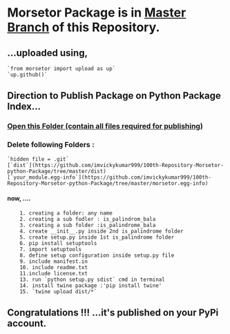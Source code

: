 # Morsetor Package is in [Master Branch](https://github.com/imvickykumar999/100th-Repository-Morsetor-python-Package/tree/master) of this Repository.
## ...uploaded using, 

    `from morsetor import upload as up`
    `up.github()`

## Direction to Publish Package on Python Package Index...

### [Open this Folder (contain all files required for publishing)](https://github.com/imvickykumar999/100th-Repository-Morsetor-python-Package/tree/master)
### Delete following Folders : 

    `hidden file = .git`
    [`dist`](https://github.com/imvickykumar999/100th-Repository-Morsetor-python-Package/tree/master/dist)
    [`your_module.egg-info`](https://github.com/imvickykumar999/100th-Repository-Morsetor-python-Package/tree/master/morsetor.egg-info)

#### now, ....

        1. creating a folder: any name
        2. creating a sub fodler : is_palindrom_bala
        3. creating a sub folder :is_palindrome_bala
        4. create __init__.py inside 2nd is_palindrome folder
        5. create setup.py inside 1st is_palindrome folder
        6. pip install setuptools
        7. import setuptools
        8. define setup configuration inside setup.py file
        9. include manifest.in
        10. include readme.txt
        11.include license.txt
        13. run `python setup.py sdist` cmd in terminal
        14. install twine package :'pip install twine'
        15. `twine upload dist/*`

## Congratulations !!! ...it's published on your PyPi account.
